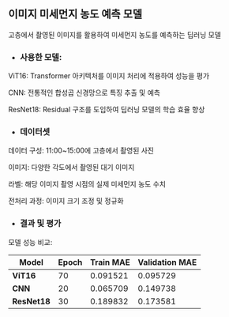 ## 이미지 미세먼지 농도 예측 모델

고층에서 촬영된 이미지를 활용하여 미세먼지 농도를 예측하는 딥러닝 모델


- ### 사용한 모델:
ViT16: Transformer 아키텍처를 이미지 처리에 적용하여 성능을 평가

CNN: 전통적인 합성곱 신경망으로 특징 추출 및 예측

ResNet18: Residual 구조를 도입하여 딥러닝 모델의 학습 효율 향상


- ### 데이터셋
데이터 구성: 11:00~15:00에 고층에서 촬영된 사진

이미지: 다양한 각도에서 촬영된 대기 이미지

라벨: 해당 이미지 촬영 시점의 실제 미세먼지 농도 수치

전처리 과정: 이미지 크기 조정 및 정규화


- ### 결과 및 평가
모델 성능 비교:

| Model        | Epoch | Train MAE  | Validation MAE |
| ------------ | ----- | ---------- | -------------- |
| **ViT16**    | 70    | 0.091521   | 0.095729       |
| **CNN**      | 20    | 0.065709   | 0.149738       |
| **ResNet18** | 30    | 0.189832   | 0.173581       |

